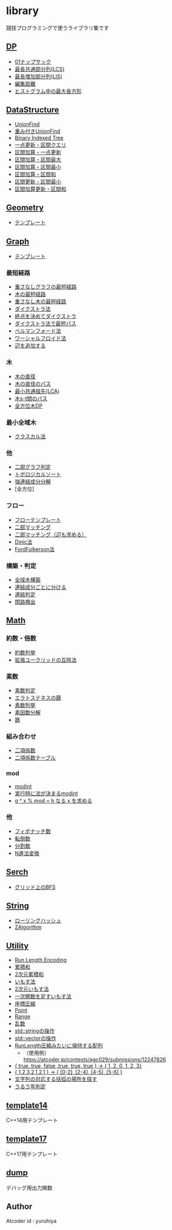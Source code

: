 # library

競技プログラミングで使うライブラリ集です

## [DP](https://github.com/yuruhi/library/tree/master/DP)

- [01ナップサック](https://github.com/yuruhi/library/blob/master/DP/Knapsack.cpp)
- [最長共通部分列(LCS)](https://github.com/yuruhi/library/blob/master/DP/LCS.cpp)
- [最長増加部分列(LIS)](https://github.com/yuruhi/library/blob/master/DP/LIS.cpp)
- [編集距離](https://github.com/yuruhi/library/blob/master/DP/Levenshtein.cpp)
- [ヒストグラム中の最大長方形](https://github.com/yuruhi/library/blob/master/DP/MaximumRectangle.cpp)

## [DataStructure](https://github.com/yuruhi/library/tree/master/DataStructure)

- [UnionFind](https://github.com/yuruhi/library/blob/master/DataStructure/UnionFind.cpp)
- [重み付きUnionFind](https://github.com/yuruhi/library/blob/master/DataStructure/WeightedUnionFind.cpp)
- [Binary Indexed Tree](https://github.com/yuruhi/library/blob/master/DataStructure/BinaryIndexedTree.cpp)
- [一点更新・区間クエリ](https://github.com/yuruhi/library/blob/master/DataStructure/SegmentTree.cpp)
- [区間加算・一点更新](https://github.com/yuruhi/library/blob/master/DataStructure/RangeAddQuery.cpp)
- [区間加算・区間最大](https://github.com/yuruhi/library/blob/master/DataStructure/RAQRMaxQ.cpp)
- [区間加算・区間最小](https://github.com/yuruhi/library/blob/master/DataStructure/RAQRminQ.cpp)
- [区間加算・区間和](https://github.com/yuruhi/library/blob/master/DataStructure/RAQRSQ.cpp)
- [区間更新・区間最小](https://github.com/yuruhi/library/blob/master/DataStructure/RUQRminQ.cpp)
- [区間加算更新・区間和](https://github.com/yuruhi/library/blob/master/DataStructure/RAUQRSQ.cpp)

## [Geometry](https://github.com/yuruhi/library/tree/master/Geometry)

- [テンプレート](https://github.com/yuruhi/library/blob/master/Geometry/Geometric.cpp)

## [Graph](https://github.com/yuruhi/library/tree/master/Math)

- [テンプレート](https://github.com/yuruhi/library/blob/master/Graph/GraphTemplate.cpp)

### 最短経路

- [重さなしグラフの最短経路](https://github.com/yuruhi/library/blob/master/Graph/ShortestPath.cpp)
- [木の最短経路](https://github.com/yuruhi/library/blob/master/Graph/ShortestPathTree.cpp)
- [重さなし木の最短経路](https://github.com/yuruhi/library/blob/master/Graph/ShortestPathUnweightedTree.cpp)
- [ダイクストラ法](https://github.com/yuruhi/library/blob/master/Graph/Dijkstra.cpp)
- [終点を決めてダイクストラ](https://github.com/yuruhi/library/blob/master/Graph/DijkstraST.cpp)
- [ダイクストラ法で最短パス](https://github.com/yuruhi/library/blob/master/Graph/DijkstraBuildPath.cpp)
- [ベルマンフォード法](https://github.com/yuruhi/library/blob/master/Graph/BellmanFord.cpp)
- [ワーシャルフロイド法](https://github.com/yuruhi/library/blob/master/Graph/WarashallFloyd.cpp)
- [辺を追加する](https://github.com/yuruhi/library/blob/master/Graph/WarashallFloydAddEdge.cpp)

### 木

- [木の直径](https://github.com/yuruhi/library/blob/master/Graph/Diametar.cpp)
- [木の直径のパス](https://github.com/yuruhi/library/blob/master/Graph/DiameterPath.cpp)
- [最小共通祖先(LCA)](https://github.com/yuruhi/library/blob/master/Graph/LCA.cpp)
- [木s-t間のパス](https://github.com/yuruhi/library/blob/master/Graph/BuildTreePath.cpp)
- [全方位木DP](https://github.com/yuruhi/library/blob/master/Graph/ReRooting.cpp)

### 最小全域木

- [クラスカル法](https://github.com/yuruhi/library/blob/master/Graph/Kruskal.cpp)

### 他

- [二部グラフ判定](https://github.com/yuruhi/library/blob/master/Graph/BipartiteGraph.cpp)
- [トポロジカルソート](https://github.com/yuruhi/library/blob/master/Graph/TopologicalSort.cpp)
- [強連結成分分解](https://github.com/yuruhi/library/blob/master/Graph/StronglyConnectedComponents.cpp)
- [全方位]

### フロー

- [フローテンプレート](https://github.com/yuruhi/library/blob/master/Graph/FlowTemplate.cpp)
- [二部マッチング](https://github.com/yuruhi/library/blob/master/Graph/BipartiteMatching.cpp)
- [二部マッチング（辺も求める）](https://github.com/yuruhi/library/blob/master/Graph/BipartiteMatching2.cpp)
- [Dinic法](https://github.com/yuruhi/library/blob/master/Graph/Dinic.cpp)
- [FordFulkerson法](https://github.com/yuruhi/library/blob/master/Graph/FordFulkerson.cpp)

### 構築・判定

- [全域木構築](https://github.com/yuruhi/library/blob/master/Graph/SpanningTree.cpp)
- [連結成分ごとに分ける](https://github.com/yuruhi/library/blob/master/Graph/ConnectedComponet.cpp)
- [連結判定](https://github.com/yuruhi/library/blob/master/Graph/isConnected.cpp)
- [閉路検出](https://github.com/yuruhi/library/blob/master/Graph/HasCycle.cpp)

## [Math](https://github.com/yuruhi/library/tree/master/Serch)

### 約数・倍数

- [約数列挙](https://github.com/yuruhi/library/blob/master/Math/Divisor.cpp)
- [拡張ユークリッドの互除法](https://github.com/yuruhi/library/blob/master/Math/extGcd.cpp)

### 素数

- [素数判定](https://github.com/yuruhi/library/blob/master/Math/isPrime.cpp)
- [エラトステネスの篩](https://github.com/yuruhi/library/blob/master/Math/Eratosthenes.cpp)
- [素数列挙](https://github.com/yuruhi/library/blob/master/Math/Primes.cpp)
- [素因数分解](https://github.com/yuruhi/library/blob/master/Math/PrimeFactor.cpp)
- [篩](https://github.com/yuruhi/library/blob/master/Math/Sieve.cpp)

### 組み合わせ

- [二項係数](https://github.com/yuruhi/library/blob/master/Math/Combi.cpp)
- [二項係数テーブル](https://github.com/yuruhi/library/blob/master/Math/Combination.cpp)

### mod

- [modint](https://github.com/yuruhi/library/blob/master/Math/modint.cpp)
- [実行時に法が決まるmodint](https://github.com/yuruhi/library/blob/master/Math/modintRuntime.cpp)
- [g ^ x % mod = h なる x を求める](https://github.com/yuruhi/library/blob/master/Math/BabystepGiantstep.cpp)

### 他

- [フィボナッチ数](https://github.com/yuruhi/library/blob/master/Math/Fibonacci.cpp)
- [転倒数](https://github.com/yuruhi/library/blob/master/Math/Inversion.cpp)
- [分割数](https://github.com/yuruhi/library/blob/master/Math/Partition.cpp)
- [N進法変換](https://github.com/yuruhi/library/blob/master/Math/Radix.cpp)

## [Serch](https://github.com/yuruhi/library/tree/master/Serch)

- [グリッド上のBFS](https://github.com/yuruhi/library/blob/master/Serch/GridBFS.cpp)

## [String](https://github.com/yuruhi/library/tree/master/String)

- [ローリングハッシュ](https://github.com/yuruhi/library/blob/master/String/RollingHash.cpp)
- [ZAlgorithm](https://github.com/yuruhi/library/blob/master/String/ZAlgorithm.cpp)

## [Utility](https://github.com/yuruhi/library/tree/master/Utility)

- [Run Length Encoding](https://github.com/yuruhi/library/blob/master/Utility/RLE.cpp)
- [累積和](https://github.com/yuruhi/library/blob/master/Utility/CulSum.cpp)
- [2次元累積和](https://github.com/yuruhi/library/blob/master/Utility/CulSum2D.cpp)
- [いもす法](https://github.com/yuruhi/library/blob/master/Utility/Imos.cpp)
- [2次元いもす法](https://github.com/yuruhi/library/blob/master/Utility/Imos2D.cpp)
- [一次関数を足すいもす法](https://github.com/yuruhi/library/blob/master/Utility/ImosLinear.cpp)
- [座標圧縮](https://github.com/yuruhi/library/blob/master/Utility/Compress.cpp)
- [Point](https://github.com/yuruhi/library/blob/master/Utility/Point.cpp)
- [Range](https://github.com/yuruhi/library/blob/master/Utility/Range.cpp)
- [乱数](https://github.com/yuruhi/library/blob/master/Utility/Random.cpp)
- [std::stringの操作](https://github.com/yuruhi/library/blob/master/Utility/ReaplaceAll.cpp)
- [std::vectorの操作](https://github.com/yuruhi/library/blob/master/Utility/VectorOperation.cpp)
- [RunLength圧縮みたいに保持する配列](https://github.com/yuruhi/library/blob/master/Utility/RunLengthArray.cpp)
  - （使用例）https://atcoder.jp/contests/agc029/submissions/12247826
-  [{ true, true, false ,true, true, true } -> { 1, 2, 0, 1, 2, 3}](https://github.com/yuruhi/library/blob/master/Utility/CountStraight.cpp) 
- [ { 1,2,3,2,1,2,1 } -> { [0-2], [2-4], [4-5], [5-6] } ](https://github.com/yuruhi/library/blob/master/Utility/splitRange.cpp)
- [文字列の対応する括弧の場所を探す](https://github.com/yuruhi/library/blob/master/Utility/BracketsPos.cpp)
- [うるう年判定](https://github.com/yuruhi/library/blob/master/Utility/isLeap.cpp)

## [template14](https://github.com/yuruhi/library/blob/master/template14.cpp)

C++14用テンプレート

## [template17](https://github.com/yuruhi/library/blob/master/template17.cpp)

C++17用テンプレート

## [dump](https://github.com/yuruhi/library/blob/master/dump.hpp)

デバッグ用出力関数

## Author

Atcoder id : yuruhiya


